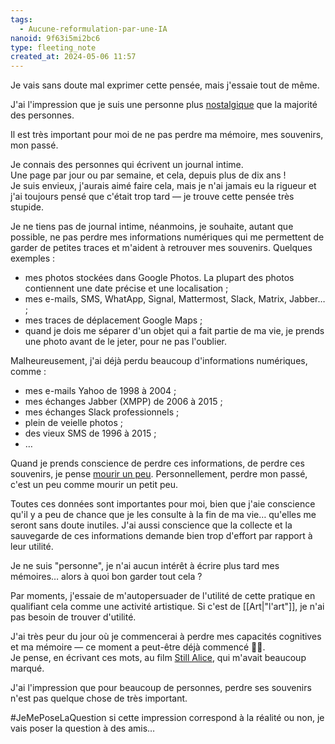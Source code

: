 ```yaml
---
tags:
  - Aucune-reformulation-par-une-IA
nanoid: 9f63i5mi2bc6
type: fleeting_note
created_at: 2024-05-06 11:57
---
```

Je vais sans doute mal exprimer cette pensée, mais j'essaie tout de même.

J'ai l'impression que je suis une personne plus [nostalgique](https://fr.wiktionary.org/wiki/nostalgie) que la majorité des personnes.

Il est très important pour moi de ne pas perdre ma mémoire, mes souvenirs, mon passé.

Je connais des personnes qui écrivent un journal intime.  
Une page par jour ou par semaine, et cela, depuis plus de dix ans !  
Je suis envieux, j'aurais aimé faire cela, mais je n'ai jamais eu la rigueur et j'ai toujours pensé que c'était trop tard — je trouve cette pensée très stupide.

Je ne tiens pas de journal intime, néanmoins, je souhaite, autant que possible, ne pas perdre mes informations numériques qui me permettent de garder de petites traces et m'aident à retrouver mes souvenirs. Quelques exemples :

- mes photos stockées dans Google Photos. La plupart des photos contiennent une date précise et une localisation ;
- mes e-mails, SMS, WhatApp, Signal, Mattermost, Slack, Matrix, Jabber… ;
- mes traces de déplacement Google Maps ;
- quand je dois me séparer d'un objet qui a fait partie de ma vie, je prends une photo avant de le jeter, pour ne pas l'oublier.

Malheureusement, j'ai déjà perdu beaucoup d'informations numériques, comme :

- mes e-mails Yahoo de 1998 à 2004 ;
- mes échanges Jabber (XMPP) de 2006 à 2015 ;
- mes échanges Slack professionnels ;
- plein de veielle photos ;
- des vieux SMS de 1996 à 2015 ;
- …

Quand je prends conscience de perdre ces informations, de perdre ces souvenirs, je pense [mourir un peu](https://fr.wiktionary.org/wiki/partir_c%E2%80%99est_mourir_un_peu). Personnellement, perdre mon passé, c'est un peu comme mourir un petit peu.

Toutes ces données sont importantes pour moi, bien que j'aie conscience qu'il y a peu de chance que je les consulte à la fin de ma vie… qu'elles me seront sans doute inutiles.
J'ai aussi conscience que la collecte et la sauvegarde de ces informations demande bien trop d'effort par rapport à leur utilité.

Je ne suis "personne", je n'ai aucun intérêt à écrire plus tard mes mémoires… alors à quoi bon garder tout cela ?

Par moments, j'essaie de m'autopersuader de l'utilité de cette pratique en qualifiant cela comme une activité artistique. Si c'est de [[Art|"l'art"]], je n'ai pas besoin de trouver d'utilité.

J'ai très peur du jour où je commencerai à perdre mes capacités cognitives et ma mémoire — ce moment a peut-être déjà commencé 🤔😱.  
Je pense, en écrivant ces mots, au film [Still Alice](https://fr.wikipedia.org/wiki/Still_Alice), qui m'avait beaucoup marqué.

J'ai l'impression que pour beaucoup de personnes, perdre ses souvenirs n'est pas quelque chose de très important.

#JeMePoseLaQuestion si cette impression correspond à la réalité ou non, je vais poser la question à des amis…
